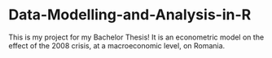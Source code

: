 # Data-Modelling-and-Analysis-in-R
This is my project for my Bachelor Thesis! It is an econometric model on the effect of the 2008 crisis, at a macroeconomic level, on Romania.
